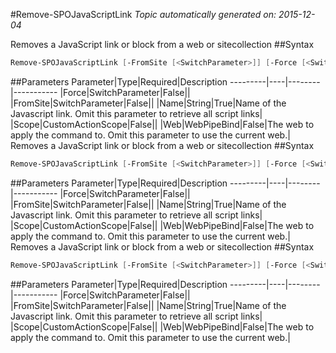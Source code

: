 #Remove-SPOJavaScriptLink
*Topic automatically generated on: 2015-12-04*

Removes a JavaScript link or block from a web or sitecollection
##Syntax
```powershell
Remove-SPOJavaScriptLink [-FromSite [<SwitchParameter>]] [-Force [<SwitchParameter>]] [-Scope <CustomActionScope>] [-Web <WebPipeBind>] -Name <String>
```


##Parameters
Parameter|Type|Required|Description
---------|----|--------|-----------
|Force|SwitchParameter|False||
|FromSite|SwitchParameter|False||
|Name|String|True|Name of the Javascript link. Omit this parameter to retrieve all script links|
|Scope|CustomActionScope|False||
|Web|WebPipeBind|False|The web to apply the command to. Omit this parameter to use the current web.|
Removes a JavaScript link or block from a web or sitecollection
##Syntax
```powershell
Remove-SPOJavaScriptLink [-FromSite [<SwitchParameter>]] [-Force [<SwitchParameter>]] [-Scope <CustomActionScope>] [-Web <WebPipeBind>] -Name <String>
```


##Parameters
Parameter|Type|Required|Description
---------|----|--------|-----------
|Force|SwitchParameter|False||
|FromSite|SwitchParameter|False||
|Name|String|True|Name of the Javascript link. Omit this parameter to retrieve all script links|
|Scope|CustomActionScope|False||
|Web|WebPipeBind|False|The web to apply the command to. Omit this parameter to use the current web.|
Removes a JavaScript link or block from a web or sitecollection
##Syntax
```powershell
Remove-SPOJavaScriptLink [-FromSite [<SwitchParameter>]] [-Force [<SwitchParameter>]] [-Scope <CustomActionScope>] [-Web <WebPipeBind>] -Name <String>
```


##Parameters
Parameter|Type|Required|Description
---------|----|--------|-----------
|Force|SwitchParameter|False||
|FromSite|SwitchParameter|False||
|Name|String|True|Name of the Javascript link. Omit this parameter to retrieve all script links|
|Scope|CustomActionScope|False||
|Web|WebPipeBind|False|The web to apply the command to. Omit this parameter to use the current web.|
